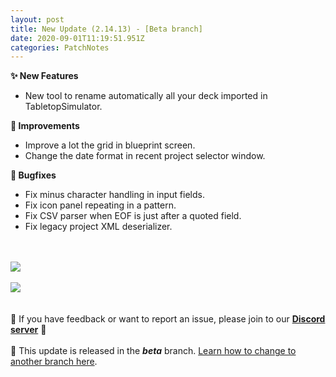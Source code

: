 ```yaml
---
layout: post
title: New Update (2.14.13) - [Beta branch]
date: 2020-09-01T11:19:51.951Z
categories: PatchNotes
---
```



**✨ New Features**

* New tool to rename automatically all your deck imported in TabletopSimulator.



**🔧 Improvements**

* Improve a lot the grid in blueprint screen.
* Change the date format in recent project selector window.



**🐛 Bugfixes**

* Fix minus character handling in input fields.
* Fix icon panel repeating in a pattern.
* Fix CSV parser when EOF is just after a quoted field.
* Fix legacy project XML deserializer.

\
\
![](https://steamcdn-a.akamaihd.net/steamcommunity/public/images/clans/28448748/e9cfb3fe5f09876abb8ee4b8957bac40818c7096.png)\
\
![](https://steamcdn-a.akamaihd.net/steamcommunity/public/images/clans/28448748/c1b8d2fdb5959ce92645b3e772aebccfec8b2b8c.png)\
\
\
📌 If you have feedback or want to report an issue, please join to our **[Discord server](https://steamcommunity.com/linkfilter/?url=http://discord.gg/pixelatto)** 💬\
\
📌 This update is released in the ***beta*** branch. [Learn how to change to another branch here](https://steamcommunity.com/linkfilter/?url=https://steamcommunity.com/linkfilter/?url=https://steamcommunity.com/sharedfiles/filedetails/?id=1129108624).